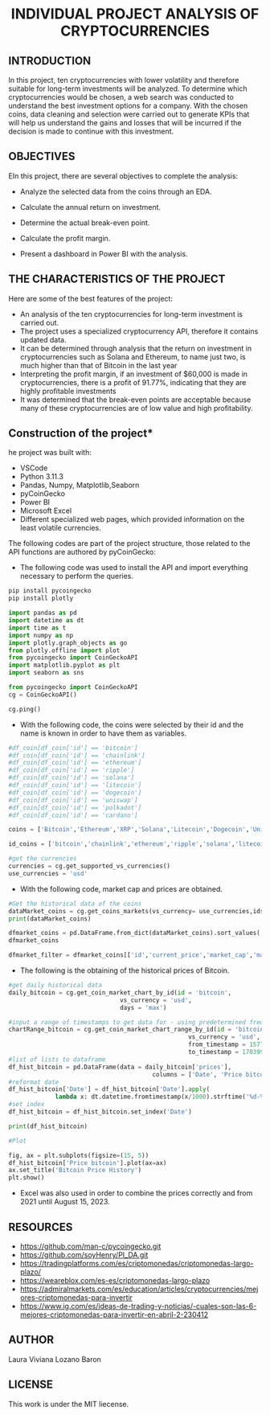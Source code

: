 <h1 align="center"> INDIVIDUAL PROJECT ANALYSIS OF CRYPTOCURRENCIES </h1>

## **INTRODUCTION**

In this project, ten cryptocurrencies with lower volatility and therefore suitable for long-term investments will be analyzed. To determine which cryptocurrencies would be chosen, a web search was conducted to understand the best investment options for a company. With the chosen coins, data cleaning and selection were carried out to generate KPIs that will help us understand the gains and losses that will be incurred if the decision is made to continue with this investment.

## **OBJECTIVES**

EIn this project, there are several objectives to complete the analysis:

+ Analyze the selected data from the coins through an EDA.

+ Calculate the annual return on investment.

+ Determine the actual break-even point.

+ Calculate the profit margin.

+ Present a dashboard in Power BI with the analysis.

## **THE CHARACTERISTICS OF THE PROJECT**

Here are some of the best features of the project:

+ An analysis of the ten cryptocurrencies for long-term investment is carried out.
+ The project uses a specialized cryptocurrency API, therefore it contains updated data.
+ It can be determined through analysis that the return on investment in cryptocurrencies such as Solana and Ethereum, to name just two, is much higher than that of Bitcoin in the last year
+ Interpreting the profit margin, if an investment of $60,000 is made in cryptocurrencies, there is a profit of 91.77%, indicating that they are highly profitable investments
+ It was determined that the break-even points are acceptable because many of these cryptocurrencies are of low value and high profitability.

## **Construction of the project***

he project was built with:
+ VSCode
+ Python 3.11.3
+ Pandas, Numpy, Matplotlib,Seaborn
+ pyCoinGecko
+ Power BI
+ Microsoft Excel
+ Different specialized web pages, which provided information on the least volatile currencies.

The following codes are part of the project structure, those related to the API functions are authored by pyCoinGecko:

+ The following code was used to install the API and import everything necessary to perform the queries.

``` python
pip install pycoingecko
pip install plotly

import pandas as pd
import datetime as dt
import time as t
import numpy as np
import plotly.graph_objects as go
from plotly.offline import plot
from pycoingecko import CoinGeckoAPI
import matplotlib.pyplot as plt
import seaborn as sns

from pycoingecko import CoinGeckoAPI
cg = CoinGeckoAPI()

cg.ping()  
```

+ With the following code, the coins were selected by their id and the name is known in order to have them as variables.

```python
#df_coin[df_coin['id'] == 'bitcoin']
#df_coin[df_coin['id'] == 'chainlink']
#df_coin[df_coin['id'] == 'ethereum']
#df_coin[df_coin['id'] == 'ripple']
#df_coin[df_coin['id'] == 'solana']
#df_coin[df_coin['id'] == 'litecoin']
#df_coin[df_coin['id'] == 'dogecoin']
#df_coin[df_coin['id'] == 'uniswap']
#df_coin[df_coin['id'] == 'polkadot']
#df_coin[df_coin['id'] == 'cardano']

coins = ['Bitcoin','Ethereum','XRP','Solana','Litecoin','Dogecoin','Uniswap','Polkadot','Cardano','Chainlink']

id_coins = ['bitcoin','chainlink','ethereum','ripple','solana','litecoin','dogecoin','uniswap','polkadot','cardano']

#get the currencies
currencies = cg.get_supported_vs_currencies()
use_currencies = 'usd'
```

+ With the following code, market cap and prices are obtained.

```python
#Get the historical data of the coins
dataMarket_coins = cg.get_coins_markets(vs_currency= use_currencies,ids = id_coins,price_change_percentage = '24h,30d,1y',sparkline = True)
print(dataMarket_coins)

dfmarket_coins = pd.DataFrame.from_dict(dataMarket_coins).sort_values('id').reset_index(drop=True)
dfmarket_coins

dfmarket_filter = dfmarket_coins[['id','current_price','market_cap','market_cap_rank','fully_diluted_valuation','total_volume','high_24h','low_24h','price_change_24h','price_change_percentage_1y_in_currency','price_change_percentage_24h_in_currency','price_change_percentage_30d_in_currency']]
```

+ The following is the obtaining of the historical prices of Bitcoin.

```python
#get daily historical data
daily_bitcoin = cg.get_coin_market_chart_by_id(id = 'bitcoin', 
                               vs_currency = 'usd',
                               days = 'max')

#input a range of timestamps to get data for - using predetermined frequency
chartRange_bitcoin = cg.get_coin_market_chart_range_by_id(id = 'bitcoin', 
                                                  vs_currency = 'usd', 
                                                  from_timestamp = 1577854800, 
                                                  to_timestamp = 1703998800)
#list of lists to dataframe 
df_hist_bitcoin = pd.DataFrame(data = daily_bitcoin['prices'],
                                        columns = ['Date', 'Price bitcoin'])
#reformat date
df_hist_bitcoin['Date'] = df_hist_bitcoin['Date'].apply(
             lambda x: dt.datetime.fromtimestamp(x/1000).strftime('%d-%m-%Y'))
#set index
df_hist_bitcoin = df_hist_bitcoin.set_index('Date')

print(df_hist_bitcoin)

#Plot

fig, ax = plt.subplots(figsize=(15, 5))
df_hist_bitcoin['Price bitcoin'].plot(ax=ax)
ax.set_title('Bitcoin Price History')
plt.show()
```
+ Excel was also used in order to combine the prices correctly and from 2021 until August 15, 2023.

## **RESOURCES**

+ https://github.com/man-c/pycoingecko.git
+ https://github.com/soyHenry/PI_DA.git
+ https://tradingplatforms.com/es/criptomonedas/criptomonedas-largo-plazo/
+ https://weareblox.com/es-es/criptomonedas-largo-plazo
+ https://admiralmarkets.com/es/education/articles/cryptocurrencies/mejores-criptomonedas-para-invertir
+ https://www.ig.com/es/ideas-de-trading-y-noticias/-cuales-son-las-6-mejores-criptomonedas-para-invertir-en-abril-2-230412

## **AUTHOR**

Laura Viviana Lozano Baron

## **LICENSE**

This work is under the MIT liecense.
